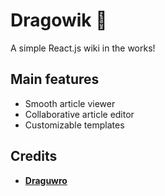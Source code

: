 # Dragowik 🐲

A simple React.js wiki in the works!

## Main features
- Smooth article viewer
- Collaborative article editor
- Customizable templates

## Credits
- [**Draguwro**](https://twitter.com/Draguwro)
